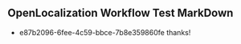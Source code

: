 ## OpenLocalization Workflow Test MarkDown
* e87b2096-6fee-4c59-bbce-7b8e359860fe thanks!

<!--HONumber=Sep16_HO1-->


